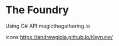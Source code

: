 # The Foundry

Using
C# API
    magicthegathering.io

Icons
    https://andrewgioia.github.io/Keyrune/

